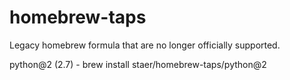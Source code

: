 # homebrew-taps

Legacy homebrew formula that are no longer officially supported.

python@2 (2.7)  - brew install staer/homebrew-taps/python@2
